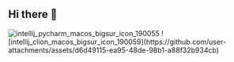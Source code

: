 ## Hi there 👋

<img alt="intellij_pycharm_macos_bigsur_icon_190055" src="https://github.com/user-attachments/assets/cab96eb6-3d3a-48b3-9fe5-323df0c2e4f4" />
![intellij_clion_macos_bigsur_icon_190059](https://github.com/user-attachments/assets/d6d49115-ea95-48de-98b1-a88f32b934cb)


<!--
**Dake69/Dake69** is a ✨ _special_ ✨ repository because its `README.md` (this file) appears on your GitHub profile.

Here are some ideas to get you started:

- 🔭 I’m currently working on ...
- 🌱 I’m currently learning ...
- 👯 I’m looking to collaborate on ...
- 🤔 I’m looking for help with ...
- 💬 Ask me about ...
- 📫 How to reach me: ...
- 😄 Pronouns: ...
- ⚡ Fun fact: ...
-->
